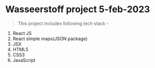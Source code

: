 # Wasseerstoff project 5-feb-2023 

> This project includes following tech stack -

1. React JS
2. React simple maps(JSON package)
3. JSX
4. HTML5
5. CSS3
6. JavaScript